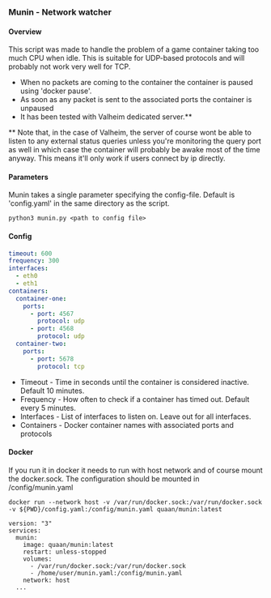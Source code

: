 ### Munin - Network watcher
#### Overview
This script was made to handle the problem of a game container taking too much CPU when idle.
This is suitable for UDP-based protocols and will probably not work very well for TCP.
* When no packets are coming to the container the container is paused using 'docker pause'.
* As soon as any packet is sent to the associated ports the container is unpaused
* It has been tested with Valheim dedicated server.**

** Note that, in the case of Valheim, the server of course wont be able to listen to any external status queries unless you're monitoring the query port as well in which case the container will probably be awake most of the time anyway. This means it'll only work if users connect by ip directly.


#### Parameters
Munin takes a single parameter specifying the config-file. Default is 'config.yaml' in the same directory as the script.
```shell script
python3 munin.py <path to config file>
```

#### Config
```yaml
timeout: 600
frequency: 300
interfaces:
  - eth0
  - eth1
containers:
  container-one:
    ports:
      - port: 4567
        protocol: udp
      - port: 4568
        protocol: udp
  container-two:
    ports:
      - port: 5678
        protocol: tcp
```
* Timeout - Time in seconds until the container is considered inactive. Default 10 minutes.
* Frequency - How often to check if a container has timed out. Default every 5 minutes.
* Interfaces - List of interfaces to listen on. Leave out for all interfaces.
* Containers - Docker container names with associated ports and protocols

#### Docker
If you run it in docker it needs to run with host network and of course mount the docker.sock.
The configuration should be mounted in /config/munin.yaml
```shell script
docker run --network host -v /var/run/docker.sock:/var/run/docker.sock -v ${PWD}/config.yaml:/config/munin.yaml quaan/munin:latest
```
```docker-compose
version: "3"
services:
  munin:
    image: quaan/munin:latest
    restart: unless-stopped
    volumes:
      - /var/run/docker.sock:/var/run/docker.sock
      - /home/user/munin.yaml:/config/munin.yaml
    network: host
  ...
```
